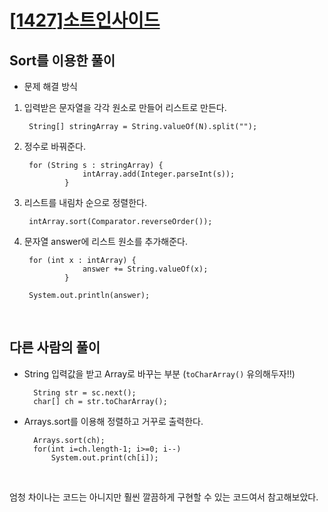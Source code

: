 # [[1427]소트인사이드](https://www.acmicpc.net/problem/1427)

## Sort를 이용한 풀이

- 문제 해결 방식

1. 입력받은 문자열을 각각 원소로 만들어 리스트로 만든다.

        String[] stringArray = String.valueOf(N).split("");

2. 정수로 바꿔준다.

        for (String s : stringArray) {
                    intArray.add(Integer.parseInt(s));
                }

3. 리스트를 내림차 순으로 정렬한다.

        intArray.sort(Comparator.reverseOrder());

4. 문자열 answer에 리스트 원소를 추가해준다.
    
        for (int x : intArray) {
                    answer += String.valueOf(x);
                }

        System.out.println(answer);

<br>

## 다른 사람의 풀이

- String 입력값을 받고 Array로 바꾸는 부분 (`toCharArray()` 유의해두자!!)

        String str = sc.next();
		char[] ch = str.toCharArray();
		
- Arrays.sort를 이용해 정렬하고 거꾸로 출력한다.

        Arrays.sort(ch);
		for(int i=ch.length-1; i>=0; i--)
			System.out.print(ch[i]);

<br>

엄청 차이나는 코드는 아니지만 훨씬 깔끔하게 구현할 수 있는 코드여서 참고해보았다.<br>
